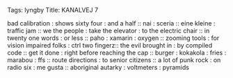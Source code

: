 Tags: lyngby
Title: KANALVEJ 7
  
bad calibration : shows sixty four : and a half :: nai : sceria :: eine kleine : traffic jam :: we the people : take the elevator : to the electric chair :: in twenty one words : or less :: paho : xamarin : oxygen :: zooming tools : for vision impaired folks : ctrl two fingerz:: the evil brought in : by compiled code :: get it done : right before reaching the cap :: burger : kokakola : fries : marabou : ffs :: route directions : to senior citizens :: a lot of punk rock : on radio six : me gusta :: aboriginal autarky : voltmeters : pyramids